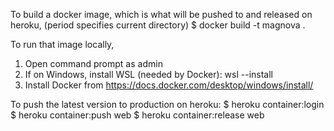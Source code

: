 To build a docker image, which is what will be pushed to and released on heroku, (period specifies current directory)
    $ docker build -t magnova .

To run that image locally,
1. Open command prompt as admin
2. If on Windows, install WSL (needed by Docker):
    wsl --install
3. Install Docker from https://docs.docker.com/desktop/windows/install/

To push the latest version to production on heroku:
    $ heroku container:login
    $ heroku container:push web
    $ heroku container:release web